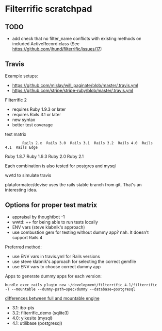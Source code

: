 # Filterrific scratchpad

## TODO

* add check that no filter_name conflicts with existing methods on included ActiveRecord class (See https://github.com/jhund/filterrific/issues/17)

## Travis

Example setups:

* https://github.com/mislav/will_paginate/blob/master/.travis.yml
* https://github.com/stripe/stripe-ruby/blob/master/.travis.yml

Filterrific 2

* requires Ruby 1.9.3 or later
* requires Rails 3.1 or later
* new syntax
* better test coverage

test matrix

            Rails 2.x  Rails 3.0  Rails 3.1  Rails 3.2  Rails 4.0  Rails 4.1  Rails Edge
Ruby 1.8.7
Ruby 1.9.3
Ruby 2.0
Ruby 2.1

Each combination is also tested for postgres and mysql

wwtd to simulate travis

plataformatec/devise uses the rails stable branch from git.
That's an interesting idea.

## Options for proper test matrix

* appraisal by thoughtbot -1
* wwtd: ++ for being able to run tests locally
* ENV vars (steve klabnik's approach)
* use combustion gem for testing without dummy app? nah. It doesn't support Rails 4

Preferred method:

* use ENV vars in travis.yml for Rails versions
* use steve klabnik's approach for selecting the correct gemfile
* use ENV vars to choose correct dummy app

Apps to generate dummy apps for each version:

    bundle exec rails plugin new ~/development/filterrific_4.1/filterrific -T --mountable --dummy-path=spec/dummy --database=postgresql

[differences between full and mountable engine](http://stackoverflow.com/a/17263429)

* 3.1: ibo-pts
* 3.2: filterrific_demo (sqlite3)
* 4.0: yikesite (mysql)
* 4.1: utilibase (postgresql)
